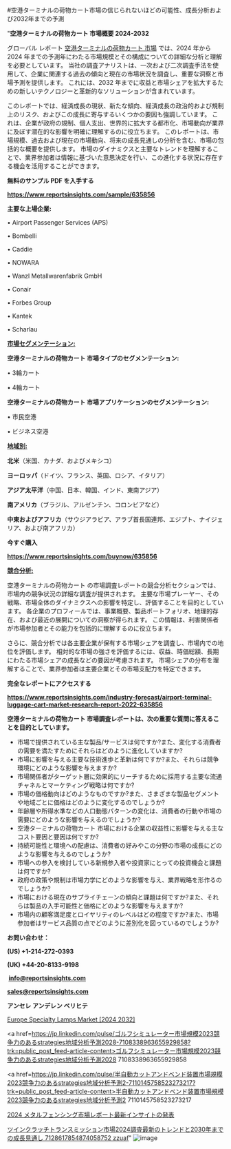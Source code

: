 #空港ターミナルの荷物カート市場の信じられないほどの可能性、成長分析および2032年までの予測

"<strong>空港ターミナルの荷物カート 市場概要 2024-2032</strong>

グローバル レポート <a href=https://www.reportsinsights.com/sample/635856>空港ターミナルの荷物カート 市場</a> では、2024 年から 2024 年までの予測年にわたる市場規模とその構成についての詳細な分析と理解を必要としています。 当社の調査アナリストは、一次および二次調査手法を使用して、企業に関連する過去の傾向と現在の市場状況を調査し、重要な洞察と市場予測を提供します。 これには、2032 年までに収益と市場シェアを拡大​​するための新しいテクノロジーと革新的なソリューションが含まれています。

このレポートでは、経済成長の現状、新たな傾向、経済成長の政治的および規制上のリスク、およびこの成長に寄与するいくつかの要因も強調しています。 これは、企業が政府の規制、個人支出、世界的に拡大する都市化、市場動向が業界に及ぼす潜在的な影響を明確に理解するのに役立ちます。 このレポートは、市場規模、過去および現在の市場動向、将来の成長見通しの分析を含む、市場の包括的な概要を提供します。 市場のダイナミクスと主要なトレンドを理解することで、業界参加者は情報に基づいた意思決定を行い、この進化する状況に存在する機会を活用することができます。

<strong><b>無料のサンプル PDF を入手する</b></strong>

<a href=https://www.reportsinsights.com/sample/635856><strong><u>https://www.reportsinsights.com/sample/635856</u></strong></a>

<strong>主要な上場企業:</strong>

• Airport Passenger Services (APS)

• Bombelli

• Caddie

• NOWARA

• Wanzl Metallwarenfabrik GmbH

• Conair

• Forbes Group

• Kantek

• Scharlau

<strong><u>市場セグメンテーション</u></strong><strong><u>:</u></strong>

<strong>空港ターミナルの荷物カート 市場タイプのセグメンテーション:</strong>

• 3輪カート

• 4輪カート

<strong>空港ターミナルの荷物カート 市場アプリケーションのセグメンテーション:</strong>

• 市民空港

• ビジネス空港

<strong><u>地域別</u></strong><strong><u>:</u></strong>

<strong>北米</strong>（米国、カナダ、およびメキシコ）

<strong>ヨーロッパ</strong>（ドイツ、フランス、英国、ロシア、イタリア）

<strong>アジア太平洋</strong>（中国、日本、韓国、インド、東南アジア）

<strong>南アメリカ</strong>（ブラジル、アルゼンチン、コロンビアなど）

<strong>中東およびアフリカ</strong>（サウジアラビア、アラブ首長国連邦、エジプト、ナイジェリア、および南アフリカ）

<strong>今すぐ購入</strong>

<a href=https://www.reportsinsights.com/buynow/635856><strong><u>https://www.reportsinsights.com/buynow/635856</u></strong></a>

<strong><u>競合分析:</u></strong>

空港ターミナルの荷物カート の市場調査レポートの競合分析セクションでは、市場内の競争状況の詳細な調査が提供されます。 主要な市場プレーヤー、その戦略、市場全体のダイナミクスへの影響を特定し、評価することを目的としています。 各企業のプロフィールでは、事業概要、製品ポートフォリオ、地理的存在、および最近の展開についての洞察が得られます。 この情報は、利害関係者が市場参加者とその能力を包括的に理解するのに役立ちます。

さらに、競合分析では各主要企業が保有する市場シェアを調査し、市場内での地位を評価します。 相対的な市場の強さを評価するには、収益、時価総額、長期にわたる市場シェアの成長などの要因が考慮されます。 市場シェアの分布を理解することで、業界参加者は主要企業とその市場支配力を特定できます。

<strong>完全なレポートにアクセスする</strong>

<a href=https://www.reportsinsights.com/industry-forecast/airport-terminal-luggage-cart-market-research-report-2022-635856><strong><u><b>https://www.reportsinsights.com/industry-forecast/airport-terminal-luggage-cart-market-research-report-2022-635856</b></u></strong></a>

<strong><b>空港ターミナルの荷物カート 市場調査レポートは、次の重要な質問に答えることを目的としています。</b></strong>
<ul>
  <li>市場で提供されている主な製品/サービスは何ですか?また、変化する消費者の需要を満たすためにそれらはどのように進化していますか?</li>
  <li>市場に影響を与える主要な技術進歩と革新は何ですか?また、それらは競争環境にどのような影響を与えますか?</li>
  <li>市場関係者がターゲット層に効果的にリーチするために採用する主要な流通チャネルとマーケティング戦略は何ですか?</li>
  <li>市場の価格動向はどのようなものですか?また、さまざまな製品セグメントや地域ごとに価格はどのように変化するのでしょうか?</li>
  <li>年齢層や所得水準などの人口動態パターンの変化は、消費者の行動や市場の需要にどのような影響を与えるのでしょうか?</li>
  <li>空港ターミナルの荷物カート 市場における企業の収益性に影響を与える主なコスト要因と要因は何ですか?</li>
  <li>持続可能性と環境への配慮は、消費者の好みやこの分野の市場の成長にどのような影響を与えるのでしょうか?</li>
  <li>市場への参入を検討している新規参入者や投資家にとっての投資機会と課題は何ですか?</li>
  <li>政府の政策や規制は市場力学にどのような影響を与え、業界戦略を形作るのでしょうか?</li>
  <li>市場における現在のサプライチェーンの傾向と課題は何ですか?また、それらは製品の入手可能性と価格にどのような影響を与えますか?</li>
  <li>市場内の顧客満足度とロイヤリティのレベルはどの程度ですか?また、市場参加者はサービス品質の点でどのように差別化を図っているのでしょうか?</li>
</ul>
<strong>お問い合わせ：</strong>

<strong>(US) +1-214-272-0393</strong>

<strong>(UK) +44-20-8133-9198</strong>

<strong> </strong><a href=info@reportsinsights.com><strong><u>info@reportsinsights.com</u></strong></a>

<a href=sales@reportsinsights.com><strong><u>sales@reportsinsights.com</u></strong></a>

<strong>アンセレ アンデレン ベリヒテ</strong>

<a href=https://www.linkedin.com/pulse/europe-specialty-lamps-markets-emerging-trends-research-buhef/>Europe Specialty Lamps Market [2024 2032]</a>

<a href=https://jp.linkedin.com/pulse/ゴルフシミュレーター市場規模2023競争力のあるstrategies地域分析予測2028-7108338963655929858?trk=public_post_feed-article-content>ゴルフシミュレーター市場規模2023競争力のあるstrategies地域分析予測2028 7108338963655929858</a>

<a href=https://jp.linkedin.com/pulse/半自動カットアンドベンド装置市場規模2023競争力のあるstrategies地域分析予測2-7110145758523273217?trk=public_post_feed-article-content>半自動カットアンドベンド装置市場規模2023競争力のあるstrategies地域分析予測2 7110145758523273217</a>

<a href=https://www.linkedin.com/pulse/2024-メタルフェンシング市場レポート最新インサイトの発表-healthscope-news-245/>2024 メタルフェンシング市場レポート最新インサイトの発表</a>

<a href=https://www.linkedin.com/pulse/ツインクラッチトランスミッション市場2024調査最新のトレンドと2030年までの成長見通し-7128617854874058752-zzuaf/>ツインクラッチトランスミッション市場2024調査最新のトレンドと2030年までの成長見通し 7128617854874058752 zzuaf</a>"
![image](https://github.com/aakesh123242/RIMarket/assets/158431203/e28fb000-eb97-428f-93b9-a1786a253186)
